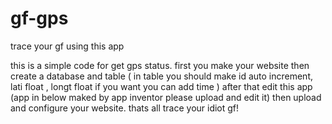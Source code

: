 # gf-gps
trace your gf using this app 

this is a simple code for get gps status.
first you make your website
then create a database and table ( in table you should make id auto increment, lati float , longt float if you want you can add time )
after that edit this app (app in below maked by app inventor please upload and edit it)
then upload and configure your website.
thats all trace your idiot gf!
